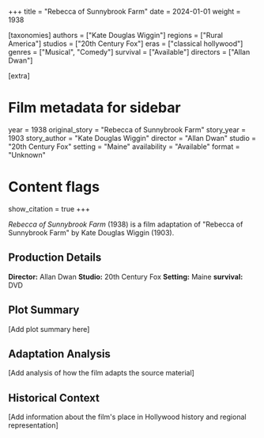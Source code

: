 +++
title = "Rebecca of Sunnybrook Farm"
date = 2024-01-01
weight = 1938

[taxonomies]
authors = ["Kate Douglas Wiggin"]
regions = ["Rural America"]
studios = ["20th Century Fox"]
eras = ["classical hollywood"]
genres = ["Musical", "Comedy"]
survival = ["Available"]
directors = ["Allan Dwan"]

[extra]
# Film metadata for sidebar
year = 1938
original_story = "Rebecca of Sunnybrook Farm"
story_year = 1903
story_author = "Kate Douglas Wiggin"
director = "Allan Dwan"
studio = "20th Century Fox"
setting = "Maine"
availability = "Available"
format = "Unknown"

# Content flags
show_citation = true
+++

*Rebecca of Sunnybrook Farm* (1938) is a film adaptation of "Rebecca of Sunnybrook Farm" by Kate Douglas Wiggin (1903).

## Production Details

**Director:** Allan Dwan
**Studio:** 20th Century Fox
**Setting:** Maine
**survival:** DVD

## Plot Summary

[Add plot summary here]

## Adaptation Analysis

[Add analysis of how the film adapts the source material]

## Historical Context

[Add information about the film's place in Hollywood history and regional representation]